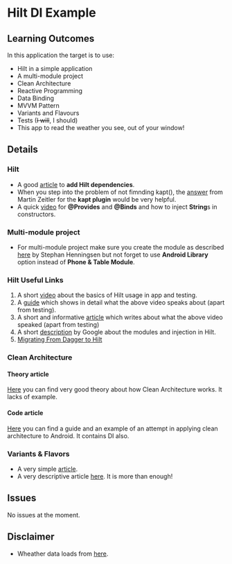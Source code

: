 # Hilt DI Example

## Learning Outcomes
In this application the target is to use:
- Hilt in a simple application
- A multi-module project
- Clean Architecture
- Reactive Programming
- Data Binding
- MVVM Pattern
- Variants and Flavours
- Tests (~~I will~~, I should)
- This app to read the weather you see, out of your window!

## Details
### Hilt
- A good [article](https://dagger.dev/hilt/gradle-setup.html) to **add Hilt dependencies**.
- When you step into the problem of not fimnding kapt(), the [answer](https://stackoverflow.com/questions/52580584/could-not-find-method-kapt-for-glide) from Martin Zeitler for the **kapt plugin** would be very helpful.
- A quick [video](https://www.youtube.com/watch?v=KI3L6d6Sm3Q) for **@Provides** and **@Binds** and how to inject **String**s in constructors.

### Multi-module project
- For multi-module project make sure you create the module as described [here](https://stackoverflow.com/questions/32419621/can-we-have-multiple-apps-in-one-android-studio-project) by Stephan Henningsen but not forget to use **Android Library** option instead of **Phone & Table Module**.

### Hilt Useful Links
1. A short [video](https://www.youtube.com/watch?v=B56oV3IHMxg) about the basics of Hilt usage in app and testing.
2. A [guide](https://dagger.dev/hilt/) which shows in detail what the above video speaks about (apart from testing).
3. A short and informative [article](https://medium.com/androiddevelopers/a-pragmatic-guide-to-hilt-with-kotlin-a76859c324a1) which writes about what the above video speaked (apart from testing)
4. A short [description](https://developer.android.com/training/dependency-injection/hilt-android) by Google about the modules and injection in Hilt.
5. [Migrating From Dagger to Hilt](https://www.raywenderlich.com/14212867-migrating-from-dagger-to-hilt)

### Clean Architecture
#### Theory article
[Here](https://proandroiddev.com/how-to-implement-a-clean-architecture-on-android-2e5e8c8e81fe) you can find very good theory about how Clean Architecture works. It lacks of example.

#### Code article
[Here](https://medium.com/android-dev-hacks/detailed-guide-on-android-clean-architecture-9eab262a9011) you can find a guide and an example of an attempt in applying clean architecture to Android. It contains DI also.

### Variants & Flavors
- A very simple [article](https://www.journaldev.com/21533/android-build-types-product-flavors).
- A very descriptive article [here](https://sgkantamani.medium.com/android-product-flavors-eb526e35f9f1). It is more than enough!

## Issues
No issues at the moment.

## Disclaimer
- Wheather data loads from [here](https://goweather.herokuapp.com/weather/Patras).
